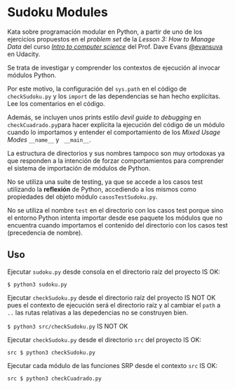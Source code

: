 Sudoku Modules
==============

Kata sobre programación modular en Python, a partir de uno de los ejercicios propuestos en el _problem set_ de la _Lesson 3: How to Manage Data_ del curso [_Intro to computer science_](https://www.youtube.com/watch?v=9nkR2LLPiYo&list=PLAwxTw4SYaPmjFQ2w9j05WDX8Jtg5RXWW) del Prof. Dave Evans [@evansuva](https://github.com/evansuva) en Udacity. 

Se trata de investigar y comprender los contextos de ejecución al invocar módulos Python.

Por este motivo, la configuración del `sys.path` en el código de `checkSudoku.py` y los `import`
de las dependencias se han hecho explícitas. Lee los comentarios en el código.

Además, se incluyen unos prints estilo _devil guide to debugging_ en `checkCuadrado.py`para hacer explícita la ejecución del código de un módulo cuando lo importamos y entender el comportamiento de los _Mixed Usage Modes_ `__name__` y ` __main__`.

La estructura de directorios y sus nombres tampoco son muy ortodoxas ya que responden a la intención de forzar comportamientos para comprender el sistema de importación de módulos de Python.

No se utiliza una suite de testing, ya que se accede a los casos test utilizando la **reflexión** de Python, accediendo a los mismos como propiedades del objeto módulo `casosTestSudoku.py`.

No se utiliza el nombre `test` en el directorio con los casos test porque sino el entorno Python intenta importar desde ese paquete los módulos que no encuentra cuando importamos el contenido del directorio con los casos test (precedencia de nombre).

## Uso

Ejecutar `sudoku.py` desde consola en el directorio raíz del proyecto IS OK:

`$ python3 sudoku.py`

Ejecutar `checkSudoku.py` desde el directorio raíz del proyecto IS NOT OK 
pues el contexto de ejecución será el directorio raíz y al cambiar el `path` a `..` las rutas relativas a las depedencias no se construyen bien.

`$ python3 src/checkSudoku.py` IS NOT OK

Ejecutar `checkSudoku.py` desde el directorio `src` del proyecto IS OK:

`src $ python3 checkSudoku.py`

Ejecutar cada módulo de las funciones SRP desde el contexto `src` IS OK:

`src $ python3 checkCuadrado.py`
